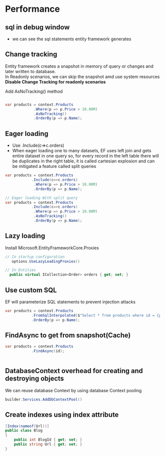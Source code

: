# Performance

## sql in debug window
- we can see the sql statements entity framework generates

## Change tracking
Entity framework creates a snapshot in memory of query or changes and later written to database.\
In Readonly scenarios, we can skip the snapshot amd use system resources\
**Disable Change Tracking for readonly scenarios**

Add AsNoTracking() method
````cs

var products = context.Products
             .Where(p => p.Price > 10.00M)
             .AsNoTracking()
             .OrderBy(p => p.Name);

````
## Eager loading
- Use .Include(c=>c.orders)
- When eager loading one to many datasets, EF uses left join and gets entire dataset in one query
so, for every record in the left table there will be duplicates in the right table, it is called
cartesian explosion and can be mitigated a feature called split queries
````cs
var products = context.Products
            .Include(c=>c.orders)
             .Where(p => p.Price > 10.00M)             
             .OrderBy(p => p.Name);
````

````cs
// Eager loading With split query
var products = context.Products
            .Include(c=>c.orders)
             .Where(p => p.Price > 10.00M)
             .AsNoTracking()
             .OrderBy(p => p.Name);
````

## Lazy loading
Install Microsoft.EntityFrameworkCore.Proxies
````cs
// In startup configuration
   options.UseLazyLoadingProxies()

// In Entities
  public virtual ICollection<Order> orders { get; set; }
````

## Use custom SQL
EF will parameterize SQL statements to prevent injection attacks
````cs
var products = context.Products
            .FromSqlInterpolated($"Select * from products where id = {productId}")             
            .OrderBy(p => p.Name);
````

## FindAsync to get from snapshot(Cache)
````cs
var products = context.Products
            .FindAsync(id);
            
````

## DatabaseContext overhead for creating and destroying objects
We can reuse database Context by using database Context pooling 

````cs
builder.Services.AddDbContextPool()        
````

## Create indexes using index attribute

````cs
[Index(nameof(Url))]
public class Blog
{
    public int BlogId { get; set; }
    public string Url { get; set; }
}     
````



